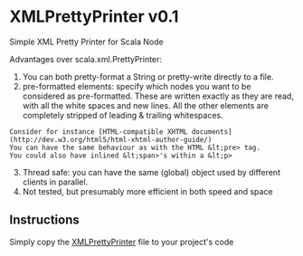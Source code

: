 # XMLPrettyPrinter v0.1

Simple XML Pretty Printer for Scala Node

Advantages over scala.xml.PrettyPrinter:
  1. You can both pretty-format a String or pretty-write directly to a file.
  2. pre-formatted elements: specify which nodes you want to be considered as pre-formatted.
    These are written exactly as they are read, with all the white spaces and new lines.
    All the other elements are completely stripped of leading & trailing whitespaces.

    Consider for instance [HTML-compatible XHTML documents](http://dev.w3.org/html5/html-xhtml-author-guide/)
    You can have the same behaviour as with the HTML &lt;pre> tag.
    You could also have inlined &lt;span>'s within a &lt;p>

  3. Thread safe: you can have the same (global) object used by different clients in parallel.
  4. Not tested, but presumably more efficient in both speed and space


## Instructions

Simply copy the [XMLPrettyPrinter](https://github.com/jmcejuela/Scala-XML-Pretty-Printer/blob/master/src/main/scala/com/jmcejuela/scala/xml/XMLPrettyPrinter.scala) file to your project's code